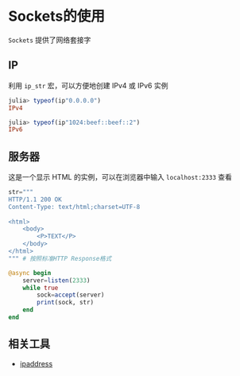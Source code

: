 # Sockets的使用
`Sockets` 提供了网络套接字

## IP
利用 `ip_str` 宏，可以方便地创建 IPv4 或 IPv6 实例
```jl
julia> typeof(ip"0.0.0.0")
IPv4

julia> typeof(ip"1024:beef::beef::2")
IPv6
```

## 服务器
这是一个显示 HTML 的实例，可以在浏览器中输入 `localhost:2333` 查看
```jl
str="""
HTTP/1.1 200 OK
Content-Type: text/html;charset=UTF-8
	
<html>
	<body>
		<P>TEXT</P>
	</body>
</html>
""" # 按照标准HTTP Response格式

@async begin
	server=listen(2333)
	while true
		sock=accept(server)
		print(sock, str)
	end
end
```

## 相关工具
- [ipaddress](https://www.ipaddress.com/)
